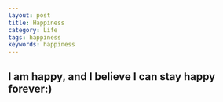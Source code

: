 ```yaml
---
layout: post
title: Happiness
category: Life
tags: happiness
keywords: happiness
---
```


## I am happy, and I believe I can stay happy forever:)
